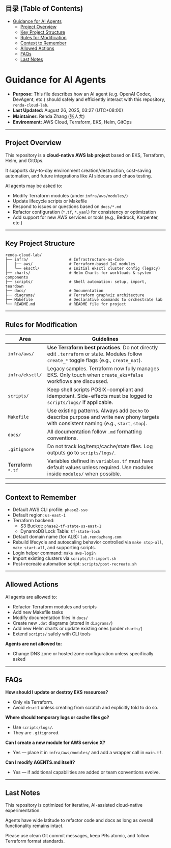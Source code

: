 <!-- START doctoc generated TOC please keep comment here to allow auto update -->
<!-- DON'T EDIT THIS SECTION, INSTEAD RE-RUN doctoc TO UPDATE -->
## 目录 (Table of Contents)

- [Guidance for AI Agents](#guidance-for-ai-agents)
  - [Project Overview](#project-overview)
  - [Key Project Structure](#key-project-structure)
  - [Rules for Modification](#rules-for-modification)
  - [Context to Remember](#context-to-remember)
  - [Allowed Actions](#allowed-actions)
  - [FAQs](#faqs)
  - [Last Notes](#last-notes)

<!-- END doctoc generated TOC please keep comment here to allow auto update -->

# Guidance for AI Agents

- **Purpose:** This file describes how an AI agent (e.g. OpenAI Codex, DevAgent, etc.) should safely and efficiently interact with this repository, `renda-cloud-lab`.
- **Last Updated:** August 26, 2025, 03:27 (UTC+08:00)
- **Maintainer:** Renda Zhang (张人大)
- **Environment:** AWS Cloud, Terraform, EKS, Helm, GitOps

---

## Project Overview

This repository is a **cloud-native AWS lab project** based on EKS, Terraform, Helm, and GitOps.

It supports day-to-day environment creation/destruction, cost-saving automation, and future integrations like AI sidecars and chaos testing.

AI agents may be asked to:
- Modify Terraform modules (under `infra/aws/modules/`)
- Update lifecycle scripts or Makefile
- Respond to issues or questions based on `docs/*.md`
- Refactor configuration (`*.tf`, `*.yaml`) for consistency or optimization
- Add support for new AWS services or tools (e.g., Bedrock, Karpenter, etc.)

---

## Key Project Structure

```text
renda-cloud-lab/
├── infra/                  # Infrastructure-as-Code
│   ├── aws/                # Terraform-based IaC modules
│   └── eksctl/             # Initial eksctl cluster config (legacy)
├── charts/                 # Helm Charts for workloads & system components
├── scripts/                # Shell automation: setup, import, teardown
├── docs/                   # Documentation
├── diagrams/               # Terraform graphviz architecture
├── Makefile                # Declarative commands to orchestrate lab
└── README.md               # README file for project
```

---

## Rules for Modification

| Area             | Guidelines                |
| ---------------- | ------------------------------------------------------------------------------------------------------------------------------------------ |
| `infra/aws/`     | **Use Terraform best practices**. Do not directly edit `.terraform` or state. Modules follow `create_*` toggle flags (e.g., `create_nat`). |
| `infra/eksctl/`  | Legacy samples. Terraform now fully manages EKS. Only touch when `create_eks=false` workflows are discussed.   |
| `scripts/`       | Keep shell scripts POSIX-compliant and idempotent. Side-effects must be logged to `scripts/logs/` if applicable.  |
| `Makefile`       | Use existing patterns. Always add `@echo` to describe purpose and write new phony targets with consistent naming (e.g., `start`, `stop`). |
| `docs/`          | All documentation follow `.md` formatting conventions.   |
| `.gitignore`     | Do not track log/temp/cache/state files. Log outputs go to `scripts/logs/`.   |
| Terraform `*.tf` | Variables defined in `variables.tf` must have default values unless required. Use modules inside `modules/` when possible.     |

---

## Context to Remember

- Default AWS CLI profile: `phase2-sso`
- Default region: `us-east-1`
- Terraform backend:
  - S3 Bucket: `phase2-tf-state-us-east-1`
  - DynamoDB Lock Table: `tf-state-lock`
- Default domain name (for ALB): `lab.rendazhang.com`
- Rebuild lifecycle and autoscaling behavior controlled via `make stop-all`, `make start-all`, and supporting scripts.
- Login helper command: `make aws-login`
- Import existing clusters via `scripts/tf-import.sh`
- Post-recreate automation script: `scripts/post-recreate.sh`

---

## Allowed Actions

AI agents are allowed to:

- Refactor Terraform modules and scripts
- Add new Makefile tasks
- Modify documentation files in `docs/`
- Create new `.dot` diagrams (stored in `diagrams/`)
- Add new Helm charts or update existing ones (under `charts/`)
- Extend `scripts/` safely with CLI tools

**Agents are not allowed to:**

- Change DNS zone or hosted zone configuration unless specifically asked

---

## FAQs

**How should I update or destroy EKS resources?**
- Only via Terraform.
- Avoid `eksctl` unless creating from scratch and explicitly told to do so.

**Where should temporary logs or cache files go?**
- Use `scripts/logs/`.
- They are `.gitignore`d.

**Can I create a new module for AWS service X?**
- Yes — place it in `infra/aws/modules/` and add a wrapper call in `main.tf`.

**Can I modify AGENTS.md itself?**
- Yes — if additional capabilities are added or team conventions evolve.

---

## Last Notes

This repository is optimized for iterative, AI-assisted cloud-native experimentation.

Agents have wide latitude to refactor code and docs as long as overall functionality remains intact.

Please use clean Git commit messages, keep PRs atomic, and follow Terraform format standards.
